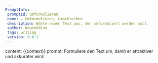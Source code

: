 ```yaml
---
PromptInfo:
 promptId: umformulieren
 name: ✏️ Umformulieren, Umschreiben
 description: Wähle einen Text aus, der umformuliert werden soll.
 author: Noureddine
 tags: writing
 version: 0.0.1
---
```

content: 
{{context}}
prompt:
Formuliere den Text um, damit er attraktiver und akkurater wird.
